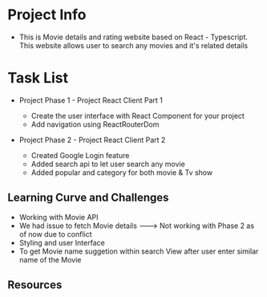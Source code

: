# Project Info

- This is Movie details and rating website based on React - Typescript. This website allows user to search any movies and it's related details

# Task List

- Project Phase 1 - Project React Client Part 1
    - Create the user interface with React Component for your project
    - Add navigation using ReactRouterDom

- Project Phase 2 - Project React Client Part 2
    - Created Google Login feature
    - Added search api to let user search any movie
    - Added popular and category for both movie & Tv show

## Learning Curve and Challenges


- Working with Movie API
- We had issue to fetch Movie details   ---> Not working with Phase 2 as of now due to conflict 
- Styling and user Interface 
- To get Movie name suggetion within search View after user enter similar name of the Movie

## Resources




